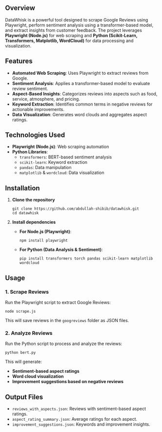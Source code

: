 ## Overview
DataWhisk is a powerful tool designed to scrape Google Reviews using Playwright, perform sentiment analysis using a transformer-based model, and extract insights from customer feedback. 
The project leverages **Playwright (Node.js)** for web scraping and **Python (Scikit-Learn, Transformers, Matplotlib, WordCloud)** for data processing and visualization.

## Features
- **Automated Web Scraping**: Uses Playwright to extract reviews from Google.
- **Sentiment Analysis**: Applies a transformer-based model to evaluate review sentiment.
- **Aspect-Based Insights**: Categorizes reviews into aspects such as food, service, atmosphere, and pricing.
- **Keyword Extraction**: Identifies common terms in negative reviews for actionable improvements.
- **Data Visualization**: Generates word clouds and aggregates aspect ratings.

## Technologies Used
- **Playwright (Node.js)**: Web scraping automation
- **Python Libraries**:
  - `transformers`: BERT-based sentiment analysis
  - `scikit-learn`: Keyword extraction
  - `pandas`: Data manipulation
  - `matplotlib` & `wordcloud`: Data visualization

## Installation
1. **Clone the repository**
   ```
   git clone https://github.com/abdullah-shibib/datawhisk.git
   cd datawhisk
   ```

2. **Install dependencies**
   - **For Node.js (Playwright)**:
     ```
     npm install playwright
     ```
   - **For Python (Data Analysis & Sentiment)**:
     ```
     pip install transformers torch pandas scikit-learn matplotlib wordcloud
     ```

## Usage
### 1. Scrape Reviews
Run the Playwright script to extract Google Reviews:
```
node scrape.js
```
This will save reviews in the `googreviews` folder as JSON files.

### 2. Analyze Reviews
Run the Python script to process and analyze the reviews:
```
python bert.py
```
This will generate:
- **Sentiment-based aspect ratings**
- **Word cloud visualization**
- **Improvement suggestions based on negative reviews**

## Output Files
- `reviews_with_aspects.json`: Reviews with sentiment-based aspect ratings.
- `aspect_rating_summary.json`: Average ratings for each aspect.
- `improvement_suggestions.json`: Keywords and improvement insights.
